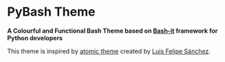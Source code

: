 # PyBash Theme 

**A Colourful and Functional Bash Theme based on [Bash-it](https://github.com/Bash-it/bash-it) framework for Python developers**   

This theme is inspired by [atomic theme](https://github.com/Bash-it/bash-it/blob/master/themes/atomic/atomic.theme.bash) created by [Luis Felipe Sánchez](https://github.com/lfelipe1501). 